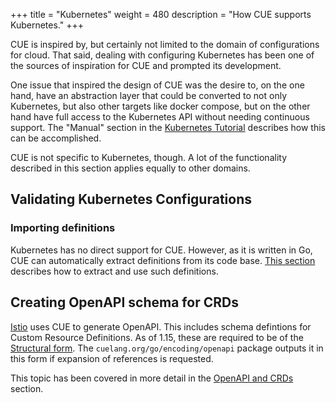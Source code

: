 +++
title = "Kubernetes"
weight = 480
description = "How CUE supports Kubernetes."
+++

CUE is inspired by, but certainly not limited to the domain
of configurations for cloud.
That said, dealing with configuring Kubernetes has been one of the
sources of inspiration for CUE and prompted its development.

One issue that inspired the design of CUE was the desire to, on the one hand,
have an abstraction layer that could be converted to not only Kubernetes,
but also other targets like docker compose, but on the other hand have full
access to the Kubernetes API without needing continuous support.
The "Manual" section in the
[Kubernetes Tutorial](/docs/tutorials/kubernetes)
describes how this can be accomplished.

CUE is not specific to Kubernetes, though.
A lot of the functionality described in this section applies equally
to other domains.


## Validating Kubernetes Configurations

### Importing definitions

Kubernetes has no direct support for CUE.
However, as it is written in Go, CUE can automatically extract definitions
from its  code base.
[This section](/docs/integrations/go#download-cue-definitions-from-go)
describes how to extract and use such definitions.


## Creating OpenAPI schema for CRDs

[Istio](https://istio.io) uses CUE to generate OpenAPI.
This includes schema defintions for Custom Resource Definitions.
As of 1.15, these are required to be of the
[Structural form](https://kubernetes.io/blog/2019/06/20/crd-structural-schema/).
The `cuelang.org/go/encoding/openapi` package outputs it in this form
if expansion of references is requested.

This topic has been covered in more detail in the
[OpenAPI and CRDs](/docs/integrations/openapi) section.
